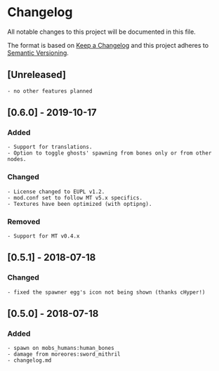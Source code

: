 # Changelog
All notable changes to this project will be documented in this file.

The format is based on [Keep a Changelog](http://keepachangelog.com/en/1.0.0/)
and this project adheres to [Semantic Versioning](https://semver.org/).


## [Unreleased]

	- no other features planned


## [0.6.0] - 2019-10-17
### Added

	- Support for translations.
	- Option to toggle ghosts' spawning from bones only or from other nodes.

### Changed

	- License changed to EUPL v1.2.
	- mod.conf set to follow MT v5.x specifics.
	- Textures have been optimized (with optipng).

### Removed

	- Support for MT v0.4.x



## [0.5.1] - 2018-07-18
### Changed

	- fixed the spawner egg's icon not being shown (thanks cHyper!)



## [0.5.0] - 2018-07-18
### Added

	- spawn on mobs_humans:human_bones
	- damage from moreores:sword_mithril
	- changelog.md

